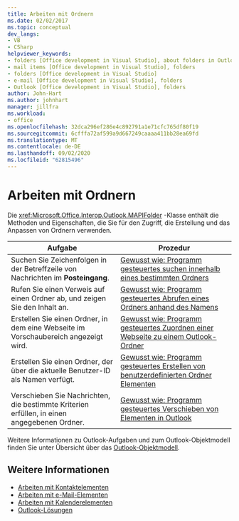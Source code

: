 ```yaml
---
title: Arbeiten mit Ordnern
ms.date: 02/02/2017
ms.topic: conceptual
dev_langs:
- VB
- CSharp
helpviewer_keywords:
- folders [Office development in Visual Studio], about folders in Outlook
- mail items [Office development in Visual Studio], folders
- folders [Office development in Visual Studio]
- e-mail [Office development in Visual Studio], folders
- Outlook [Office development in Visual Studio], folders
author: John-Hart
ms.author: johnhart
manager: jillfra
ms.workload:
- office
ms.openlocfilehash: 32dca296ef286e4c892791a1e71cfc765df80f19
ms.sourcegitcommit: 6cfffa72af599a9d667249caaaa411bb28ea69fd
ms.translationtype: MT
ms.contentlocale: de-DE
ms.lasthandoff: 09/02/2020
ms.locfileid: "62815496"
---
```

# <a name="work-with-folders"></a>Arbeiten mit Ordnern
  Die <xref:Microsoft.Office.Interop.Outlook.MAPIFolder> -Klasse enthält die Methoden und Eigenschaften, die Sie für den Zugriff, die Erstellung und das Anpassen von Ordnern verwenden.

|Aufgabe|Prozedur|
|----------|---------------|
|Suchen Sie Zeichenfolgen in der Betreffzeile von Nachrichten im **Posteingang**.|[Gewusst wie: Programm gesteuertes suchen innerhalb eines bestimmten Ordners](../vsto/how-to-programmatically-search-within-a-specific-folder.md)|
|Rufen Sie einen Verweis auf einen Ordner ab, und zeigen Sie den Inhalt an.|[Gewusst wie: Programm gesteuertes Abrufen eines Ordners anhand des Namens](../vsto/how-to-programmatically-retrieve-a-folder-by-name.md)|
|Erstellen Sie einen Ordner, in dem eine Webseite im Vorschaubereich angezeigt wird.|[Gewusst wie: Programm gesteuertes Zuordnen einer Webseite zu einem Outlook-Ordner](../vsto/how-to-programmatically-associate-a-web-page-with-an-outlook-folder.md)|
|Erstellen Sie einen Ordner, der über die aktuelle Benutzer-ID als Namen verfügt.|[Gewusst wie: Programm gesteuertes Erstellen von benutzerdefinierten Ordner Elementen](../vsto/how-to-programmatically-create-custom-folder-items.md)|
|Verschieben Sie Nachrichten, die bestimmte Kriterien erfüllen, in einen angegebenen Ordner.|[Gewusst wie: Programm gesteuertes Verschieben von Elementen in Outlook](../vsto/how-to-programmatically-move-items-in-outlook.md)|

 Weitere Informationen zu Outlook-Aufgaben und zum Outlook-Objektmodell finden Sie unter Übersicht über das [Outlook-Objektmodell](../vsto/outlook-object-model-overview.md).

## <a name="see-also"></a>Weitere Informationen
- [Arbeiten mit Kontaktelementen](../vsto/working-with-contact-items.md)
- [Arbeiten mit e-Mail-Elementen](../vsto/working-with-mail-items.md)
- [Arbeiten mit Kalenderelementen](../vsto/working-with-calendar-items.md)
- [Outlook-Lösungen](../vsto/outlook-solutions.md)
